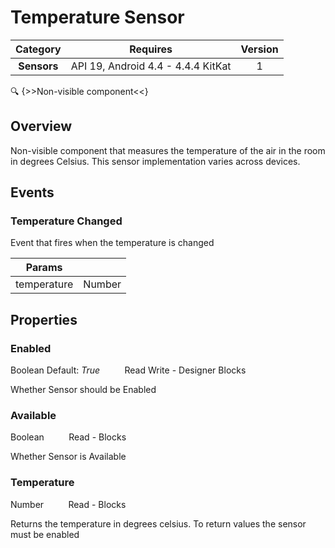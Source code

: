 # Temperature Sensor

| Category | Requires | Version |
|:--------:|:-------:|:--------:|
|**Sensors**|<span class="chip chip-any">API 19, Android 4.4 - 4.4.4 KitKat</span>|<span class="chip chip-number">1</span>|

:mag: {>>Non-visible component<<}

## Overview

Non-visible component that measures the temperature of the air in the room in degrees Celsius. This sensor implementation varies across devices.

## Events

### Temperature Changed

Event that fires when the temperature is changed

<div class="block" ai2-block="event" not-rendered="true" value="%7B%22componentName%22:%20%22Temperature%20Sensor%22,%20%22name%22:%20%22Temperature%20Changed%22,%20%22params%22:%20%5B%22temperature%22%5D%7D"></div>


| Params | []() |
|--------|------|
|temperature|<span class="chip chip-number">Number</span>|


## Properties

### Enabled

<span class="chip chip-boolean">Boolean</span> <span class="chip chip-boolean">Default: <i>True</i></span>&nbsp;&nbsp;&nbsp;&nbsp;&nbsp;&nbsp;&nbsp;&nbsp;&nbsp;&nbsp;<span class="chip chip-rw">Read</span> <span class="chip chip-rw">Write</span> - <span class="chip chip-bd">Designer</span> <span class="chip chip-bd">Blocks</span> 

Whether Sensor should be Enabled

<div class="block" ai2-block="property" not-rendered="true" value="%7B%22componentName%22:%20%22Temperature%20Sensor%22,%20%22name%22:%20%22Enabled%22,%20%22getter%22:%20true%7D"></div>
<div class="block" ai2-block="property" not-rendered="true" value="%7B%22componentName%22:%20%22Temperature%20Sensor%22,%20%22name%22:%20%22Enabled%22,%20%22getter%22:%20false%7D"></div>


### Available

<span class="chip chip-boolean">Boolean</span>&nbsp;&nbsp;&nbsp;&nbsp;&nbsp;&nbsp;&nbsp;&nbsp;&nbsp;&nbsp;<span class="chip chip-rw">Read</span> - <span class="chip chip-bd">Blocks</span> 

Whether Sensor is Available

<div class="block" ai2-block="property" not-rendered="true" value="%7B%22componentName%22:%20%22Temperature%20Sensor%22,%20%22name%22:%20%22Available%22,%20%22getter%22:%20true%7D"></div>


### Temperature

<span class="chip chip-number">Number</span>&nbsp;&nbsp;&nbsp;&nbsp;&nbsp;&nbsp;&nbsp;&nbsp;&nbsp;&nbsp;<span class="chip chip-rw">Read</span> - <span class="chip chip-bd">Blocks</span> 

Returns the temperature in degrees celsius. To return values the sensor must be enabled

<div class="block" ai2-block="property" not-rendered="true" value="%7B%22componentName%22:%20%22Temperature%20Sensor%22,%20%22name%22:%20%22Temperature%22,%20%22getter%22:%20true%7D"></div>
